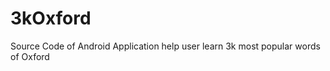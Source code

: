 3kOxford
========

Source Code of Android Application help user learn 3k most popular words of Oxford

